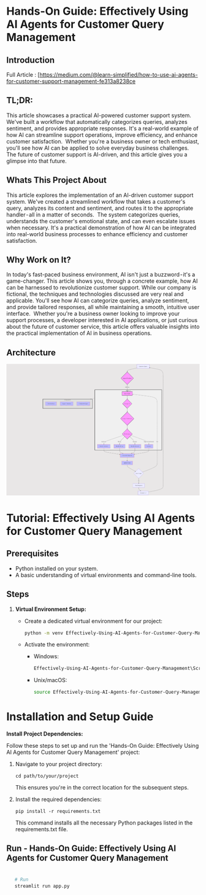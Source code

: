 # Hands-On Guide: Effectively Using AI Agents for Customer Query Management 

## Introduction

Full Article : [https://medium.com/@learn-simplified/how-to-use-ai-agents-for-customer-support-management-fe313a8238ce

## TL;DR:

This article showcases a practical AI-powered customer support system. We've built a workflow that automatically categorizes queries, analyzes sentiment, and provides appropriate responses. It's a real-world example of how AI can streamline support operations, improve efficiency, and enhance customer satisfaction. 
Whether you're a business owner or tech enthusiast, you'll see how AI can be applied to solve everyday business challenges. The future of customer support is AI-driven, and this article gives you a glimpse into that future.


## Whats This Project About

This article explores the implementation of an AI-driven customer support system. We've created a streamlined workflow that takes a customer's query, analyzes its content and sentiment, and routes it to the appropriate handler - all in a matter of seconds. 
The system categorizes queries, understands the customer's emotional state, and can even escalate issues when necessary. It's a practical demonstration of how AI can be integrated into real-world business processes to enhance efficiency and customer satisfaction.

## Why Work on It?

In today's fast-paced business environment, AI isn't just a buzzword - it's a game-changer. This article shows you, through a concrete example, how AI can be harnessed to revolutionize customer support. While our company is fictional, the techniques and technologies discussed are very real and applicable. You'll see how AI can categorize queries, analyze sentiment, and provide tailored responses, all while maintaining a smooth, intuitive user interface. 
Whether you're a business owner looking to improve your support processes, a developer interested in AI applications, or just curious about the future of customer service, this article offers valuable insights into the practical implementation of AI in business operations.


## Architecture
![Design Diagram](design_docs/design.png)


# Tutorial: Effectively Using AI Agents for Customer Query Management 

## Prerequisites
- Python installed on your system.
- A basic understanding of virtual environments and command-line tools.

## Steps

1. **Virtual Environment Setup:**
   - Create a dedicated virtual environment for our project:
   
     ```bash
     python -m venv Effectively-Using-AI-Agents-for-Customer-Query-Management
     ```
   - Activate the environment:
   
     - Windows:
       ```bash
       Effectively-Using-AI-Agents-for-Customer-Query-Management\Scripts\activate
       ```
     - Unix/macOS:
       ```bash
       source Effectively-Using-AI-Agents-for-Customer-Query-Management/bin/activate
       ```
   
# Installation and Setup Guide

**Install Project Dependencies:**

Follow these steps to set up and run the 'Hands-On Guide: Effectively Using AI Agents for Customer Query Management' project:

1. Navigate to your project directory:
   ```
   cd path/to/your/project
   ```
   This ensures you're in the correct location for the subsequent steps.

2. Install the required dependencies:
   ```
   pip install -r requirements.txt
   ```
   This command installs all the necessary Python packages listed in the requirements.txt file.


## Run - Hands-On Guide: Effectively Using AI Agents for Customer Query Management

   ```bash 
     
      # Run 
      streamlit run app.py
      
   ```








